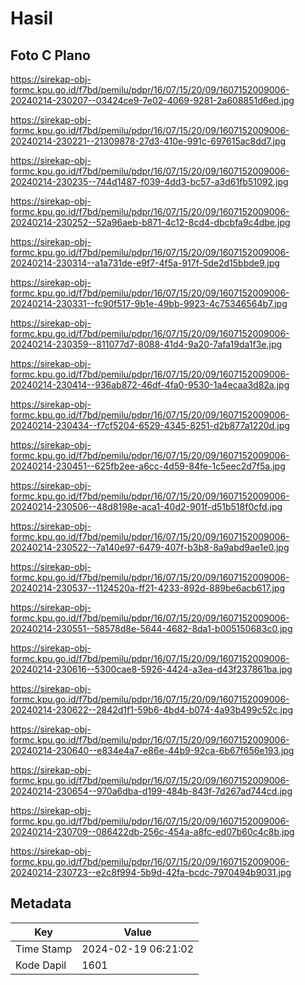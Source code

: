 # Hasil

## Foto C Plano

https://sirekap-obj-formc.kpu.go.id/f7bd/pemilu/pdpr/16/07/15/20/09/1607152009006-20240214-230207--03424ce9-7e02-4069-9281-2a608851d6ed.jpg

https://sirekap-obj-formc.kpu.go.id/f7bd/pemilu/pdpr/16/07/15/20/09/1607152009006-20240214-230221--21309878-27d3-410e-991c-697615ac8dd7.jpg

https://sirekap-obj-formc.kpu.go.id/f7bd/pemilu/pdpr/16/07/15/20/09/1607152009006-20240214-230235--744d1487-f039-4dd3-bc57-a3d61fb51092.jpg

https://sirekap-obj-formc.kpu.go.id/f7bd/pemilu/pdpr/16/07/15/20/09/1607152009006-20240214-230252--52a96aeb-b871-4c12-8cd4-dbcbfa9c4dbe.jpg

https://sirekap-obj-formc.kpu.go.id/f7bd/pemilu/pdpr/16/07/15/20/09/1607152009006-20240214-230314--a1a731de-e9f7-4f5a-917f-5de2d15bbde9.jpg

https://sirekap-obj-formc.kpu.go.id/f7bd/pemilu/pdpr/16/07/15/20/09/1607152009006-20240214-230331--fc90f517-9b1e-49bb-9923-4c75346564b7.jpg

https://sirekap-obj-formc.kpu.go.id/f7bd/pemilu/pdpr/16/07/15/20/09/1607152009006-20240214-230359--811077d7-8088-41d4-9a20-7afa19da1f3e.jpg

https://sirekap-obj-formc.kpu.go.id/f7bd/pemilu/pdpr/16/07/15/20/09/1607152009006-20240214-230414--936ab872-46df-4fa0-9530-1a4ecaa3d82a.jpg

https://sirekap-obj-formc.kpu.go.id/f7bd/pemilu/pdpr/16/07/15/20/09/1607152009006-20240214-230434--f7cf5204-6529-4345-8251-d2b877a1220d.jpg

https://sirekap-obj-formc.kpu.go.id/f7bd/pemilu/pdpr/16/07/15/20/09/1607152009006-20240214-230451--625fb2ee-a6cc-4d59-84fe-1c5eec2d7f5a.jpg

https://sirekap-obj-formc.kpu.go.id/f7bd/pemilu/pdpr/16/07/15/20/09/1607152009006-20240214-230506--48d8198e-aca1-40d2-901f-d51b518f0cfd.jpg

https://sirekap-obj-formc.kpu.go.id/f7bd/pemilu/pdpr/16/07/15/20/09/1607152009006-20240214-230522--7a140e97-6479-407f-b3b8-8a9abd9ae1e0.jpg

https://sirekap-obj-formc.kpu.go.id/f7bd/pemilu/pdpr/16/07/15/20/09/1607152009006-20240214-230537--1124520a-ff21-4233-892d-889be6acb617.jpg

https://sirekap-obj-formc.kpu.go.id/f7bd/pemilu/pdpr/16/07/15/20/09/1607152009006-20240214-230551--58578d8e-5644-4682-8da1-b005150683c0.jpg

https://sirekap-obj-formc.kpu.go.id/f7bd/pemilu/pdpr/16/07/15/20/09/1607152009006-20240214-230616--5300cae8-5926-4424-a3ea-d43f237861ba.jpg

https://sirekap-obj-formc.kpu.go.id/f7bd/pemilu/pdpr/16/07/15/20/09/1607152009006-20240214-230622--2842d1f1-59b6-4bd4-b074-4a93b499c52c.jpg

https://sirekap-obj-formc.kpu.go.id/f7bd/pemilu/pdpr/16/07/15/20/09/1607152009006-20240214-230640--e834e4a7-e86e-44b9-92ca-6b67f656e193.jpg

https://sirekap-obj-formc.kpu.go.id/f7bd/pemilu/pdpr/16/07/15/20/09/1607152009006-20240214-230654--970a6dba-d199-484b-843f-7d267ad744cd.jpg

https://sirekap-obj-formc.kpu.go.id/f7bd/pemilu/pdpr/16/07/15/20/09/1607152009006-20240214-230709--086422db-256c-454a-a8fc-ed07b60c4c8b.jpg

https://sirekap-obj-formc.kpu.go.id/f7bd/pemilu/pdpr/16/07/15/20/09/1607152009006-20240214-230723--e2c8f994-5b9d-42fa-bcdc-7970494b9031.jpg


## Metadata

| Key        | Value               |
| ---------- | ------------------- |
| Time Stamp | 2024-02-19 06:21:02 |
| Kode Dapil | 1601                |



